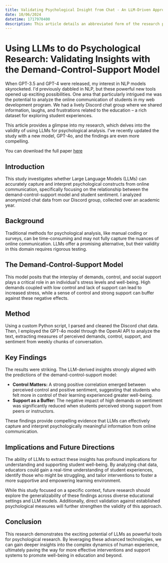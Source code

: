 ```yaml
---
title: Validating Psychological Insight from Chat - An LLM-Driven Approach (GPT-4o)
date: 10/06/2024
datetime: 1717970400
description: This article details an abbreviated form of the research paper I wrote on the subject of using Large Language Models (LLMs) for psychological analysis of chat messages, focusing on work/educational-related stress. I analyzed anonymized data from a Discord chat group consisting of students from an educational program, collected longitudinally from fall 2022 to summer 2023.
---
```


# Using LLMs to do Psychological Research: Validating Insights with the Demand-Control-Support Model

When GPT-3.5 and GPT-4 were released, my interest in NLP models skyrocketed. I'd previously dabbled in NLP, but these powerful new tools opened up exciting possibilities. One area that particularly intrigued me was the potential to analyze the online communication of students in my web development program. We had a lively Discord chat group where we shared information, laughs, and frustrations related to the education – a rich dataset for exploring student experiences.

This article provides a glimpse into my research, which delves into the validity of using LLMs for psychological analysis. I've recently updated the study with a new model, GPT-4o, and the findings are even more compelling.

You can download the full paper [here](https://papers-storage.s3.eu-north-1.amazonaws.com/gpt4o-psych-research.pdf)

## Introduction

This study investigates whether Large Language Models (LLMs) can accurately capture and interpret psychological constructs from online communication, specifically focusing on the relationship between the demand-control-support model and student sentiment. I analyzed anonymized chat data from our Discord group, collected over an academic year.

## Background

Traditional methods for psychological analysis, like manual coding or surveys, can be time-consuming and may not fully capture the nuances of online communication. LLMs offer a promising alternative, but their validity in this domain requires rigorous testing.

## The Demand-Control-Support Model

This model posits that the interplay of demands, control, and social support plays a critical role in an individual's stress levels and well-being. High demands coupled with low control and lack of support can lead to increased stress, while a sense of control and strong support can buffer against these negative effects.

## Method

Using a custom Python script, I parsed and cleaned the Discord chat data. Then, I employed the GPT-4o model through the OpenAI API to analyze the text, extracting measures of perceived demands, control, support, and sentiment from weekly chunks of conversation.

## Key Findings

The results were striking. The LLM-derived insights strongly aligned with the predictions of the demand-control-support model:

- **Control Matters:** A strong positive correlation emerged between perceived control and positive sentiment, suggesting that students who felt more in control of their learning experienced greater well-being.
- **Support as a Buffer:** The negative impact of high demands on sentiment was significantly reduced when students perceived strong support from peers or instructors.

These findings provide compelling evidence that LLMs can effectively capture and interpret psychologically meaningful information from online communication.

## Implications and Future Directions

The ability of LLMs to extract these insights has profound implications for understanding and supporting student well-being. By analyzing chat data, educators could gain a real-time understanding of student experiences, identify those who might be struggling, and tailor interventions to foster a more supportive and empowering learning environment.

While this study focused on a specific context, future research should explore the generalizability of these findings across diverse educational settings and LLM models. Additionally, direct validation against established psychological measures will further strengthen the validity of this approach.

## Conclusion

This research demonstrates the exciting potential of LLMs as powerful tools for psychological research. By leveraging these advanced technologies, we can gain deeper insights into the complex dynamics of human experience, ultimately paving the way for more effective interventions and support systems to promote well-being in education and beyond.
